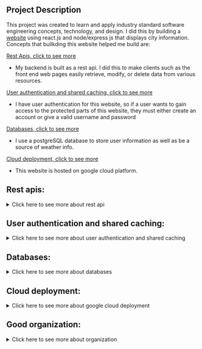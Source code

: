## Project Description
This project was created to learn and apply industry standard software engineering concepts, technology, and design. I did this by building a [website](https://jacktabb.net/) using react.js and node/express js that displays city information. Concepts that builkding this website helped me build are: 

[Rest Apis, click to see more](#RestAPI)
* My backend is built as a rest api. I did this to make clients such as the front end web pages easily retrieve, modify, or delete data from various resources.

[User authentication and shared caching, click to see more](#UserA)
* I have user authentication for this website, so if a user wants to gain access to the protected parts of this website, they must either create an account or give a valid username and password 

 [Databases, click to see more](#db)
* I use a postgreSQL database to store user information as well as be a source of weather info. 

[Cloud deployment, click to see more](#cld)
* This website is hosted on google cloud platform.


## Rest apis:
<details>
	<summary>Click here to see more about rest api</summary>


* My backend is built as a rest api, using node.js and express.js. This involved creating various endpoints to handle different types of requests.
* I have done this to provide a way for clients such as my frontend to use http methods to communicate with components in my backend. 
* I have implemented 5 http methods: get, put, post, delete, and patch. Each endpoint, when called upon, will handle the request accordingly, performing operations such as updating a database with weather information, or a getting static google map of a city.
* Below is a flowchart of my logic. I have organized the backend to efficiently handle these requests.

![depiction of logic in backend](./image2.png)

* This structure allows developers working on the website to easily swich providers for client information. All that has to be done is specify what provider you want in the config file.
* I have also followed this same structure with the user authentication part of my website, more on that below.
* To add a level of proffessionalism to my api, I have added OAS (open api spec) support, the official contract can be viewed [here](https://jtabb1213.github.io/weather/#/). This shows what each endpoint in the api does, what type of crud operation it performs, and the request and response formats.


</details>

<a id="RestAPI"></a>

## User authentication and shared caching:

<details>
	<summary>Click here to see more about user authentication and shared caching</summary>

* In order to use the webpage to search for city information, users first must login with a valid username and password. The can also create a new account.
* When the user attempts to login, a request, with the username and password in the body, is sent to the database to confirm that the user is found, which if successful, will make a 30 minute session for the user. This allows the user to access the protected endpoints of the website.

![chart of logic in user authorization](./imagedb.png)

* Additionally, I have added shared caching, which stores the user session in a redis store. Now, all user session infomation is in a shared cache. This is useful because now if I wish to scale up my web application to meet traffic demand, users will not have any authentication issues when switching between instances of my app, as that info will be in a shared cashe.

![shared cache](./imageSC.png)

</details>

<a id="UserA"></a> 

## Databases:

<details>
	<summary>Click here to see more about databases</summary>


* As mentioned earlier, I have implemented a postgre sql database in this application.
* I did this to store user and weather information. 
* I have added 'city weather' and 'user' models that can be used with the ORM library sequalize to create instances of these models and use them to update or retrieve info from the database.
* To update weather information, I have endpoints in my backend that when called upon, will delete, update, patch, post, or get information in the database. 

![image of logic flow in updating the database with new weather info:](./imageWeatherDB.png)

* To update the user information, a very similar apprach is taken only now isntead of using postman to update the database, users will do it when creating their account or logging into the website.



</details>

<a id="db"></a>

## Cloud deployment:

<details>
	<summary>Click here to see more about google cloud deployment</summary>

* This application was made accessible by anyone on the internet by deploying it to google cloud. I also had to host the redis store, which was done with redislabs, and host the postgre database, which was done with elephantSQL.

![Model of cloud deployment:](./image1.png)

</details>

## Good organization:

<details>
	<summary>Click here to see more about organization</summary>


* One organization concept I tried my best to follow is the single responsibility principle.
* I have designed my backend so that each module is responsible for one thing.
* This makes it very easy to switch or add providers for the information, all you have to do is specify it in the ‘config’ file. 
* I also followed this principle to help me build a good front end. I have different components spread across multiple files, and I combine them to build a good web page. 

</details>

<a id="designs"></a>
